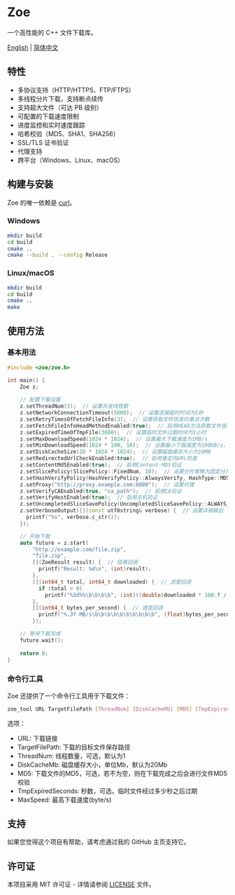 # Zoe

一个高性能的 C++ 文件下载库。

[English](README.md) | [简体中文](README_ch.md)

## 特性

- 多协议支持（HTTP/HTTPS、FTP/FTPS）
- 多线程分片下载，支持断点续传
- 支持超大文件（可达 PB 级别）
- 可配置的下载速度限制
- 进度监控和实时速度跟踪
- 哈希校验（MD5、SHA1、SHA256）
- SSL/TLS 证书验证
- 代理支持
- 跨平台（Windows、Linux、macOS）

## 构建与安装

Zoe 的唯一依赖是 [curl](https://github.com/curl/curl)。

### Windows

```bash
mkdir build
cd build
cmake ..
cmake --build . --config Release
```

### Linux/macOS

```bash
mkdir build
cd build
cmake ..
make
```

## 使用方法

### 基本用法

```cpp
#include <zoe/zoe.h>

int main() {
    Zoe z;
    
    // 配置下载设置
    z.setThreadNum(3);  // 设置并发线程数
    z.setNetworkConnectionTimeout(5000);  // 设置连接超时时间为5秒
    z.setRetryTimesOfFetchFileInfo(3);  // 设置获取文件信息的重试次数
    z.setFetchFileInfoHeadMethodEnabled(true);  // 启用HEAD方法获取文件信息
    z.setExpiredTimeOfTmpFile(3600);  // 设置临时文件过期时间为1小时
    z.setMaxDownloadSpeed(1024 * 1024);  // 设置最大下载速度为1MB/s
    z.setMinDownloadSpeed(1024 * 100, 10);  // 设置最小下载速度为100KB/s，持续10秒
    z.setDiskCacheSize(10 * 1024 * 1024);  // 设置磁盘缓存大小为10MB
    z.setRedirectedUrlCheckEnabled(true);  // 启用重定向URL检查
    z.setContentMd5Enabled(true);  // 启用Content-MD5验证
    z.setSlicePolicy(SlicePolicy::FixedNum, 10);  // 设置分片策略为固定分片数
    z.setHashVerifyPolicy(HashVerifyPolicy::AlwaysVerify, HashType::MD5, "md5_value");  // 设置哈希验证
    z.setProxy("http://proxy.example.com:8080");  // 设置代理
    z.setVerifyCAEnabled(true, "ca_path");  // 启用CA验证
    z.setVerifyHostEnabled(true);  // 启用主机验证
    z.setUncompletedSliceSavePolicy(UncompletedSliceSavePolicy::ALWAYS_SAVE);  // 设置未完成分片保存策略
    z.setVerboseOutput([](const utf8string& verbose) {  // 设置详细输出
      printf("%s", verbose.c_str());
    });

    // 开始下载
    auto future = z.start(
        "http://example.com/file.zip",
        "file.zip",
        [](ZoeResult result) {  // 结果回调
          printf("Result: %d\n", (int)result);
        },
        [](int64_t total, int64_t downloaded) {  // 进度回调
          if (total > 0)
            printf("%3d%%\b\b\b\b", (int)((double)downloaded * 100.f / (double)total));
        },
        [](int64_t bytes_per_second) {  // 速度回调
          printf("%.3f MB/s\b\b\b\b\b\b\b\b\b\b", (float)bytes_per_second / (1024.f * 1024.f));
        });

    // 等待下载完成
    future.wait();
    
    return 0;
}
```

### 命令行工具

Zoe 还提供了一个命令行工具用于下载文件：

```bash
zoe_tool URL TargetFilePath [ThreadNum] [DiskCacheMb] [MD5] [TmpExpiredSeconds] [MaxSpeed]
```

选项：
- URL: 下载链接
- TargetFilePath: 下载的目标文件保存路径
- ThreadNum: 线程数量，可选，默认为1
- DiskCacheMb: 磁盘缓存大小，单位Mb，默认为20Mb
- MD5: 下载文件的MD5，可选，若不为空，则在下载完成之后会进行文件MD5校验
- TmpExpiredSeconds: 秒数，可选，临时文件经过多少秒之后过期
- MaxSpeed: 最高下载速度(byte/s)

## 支持

如果您觉得这个项目有帮助，请考虑通过我的 GitHub 主页支持它。

## 许可证

本项目采用 MIT 许可证 - 详情请参阅 [LICENSE](LICENSE) 文件。